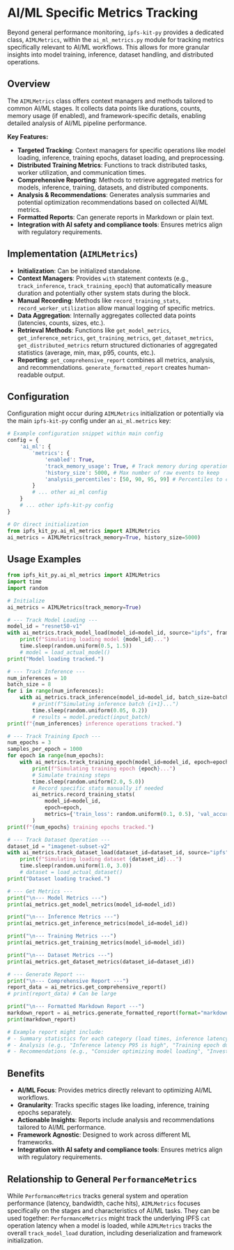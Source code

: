 # AI/ML Specific Metrics Tracking

Beyond general performance monitoring, `ipfs-kit-py` provides a dedicated class, `AIMLMetrics`, within the `ai_ml_metrics.py` module for tracking metrics specifically relevant to AI/ML workflows. This allows for more granular insights into model training, inference, dataset handling, and distributed operations.

## Overview

The `AIMLMetrics` class offers context managers and methods tailored to common AI/ML stages. It collects data points like durations, counts, memory usage (if enabled), and framework-specific details, enabling detailed analysis of AI/ML pipeline performance.

**Key Features:**

*   **Targeted Tracking**: Context managers for specific operations like model loading, inference, training epochs, dataset loading, and preprocessing.
*   **Distributed Training Metrics**: Functions to track distributed tasks, worker utilization, and communication times.
*   **Comprehensive Reporting**: Methods to retrieve aggregated metrics for models, inference, training, datasets, and distributed components.
*   **Analysis & Recommendations**: Generates analysis summaries and potential optimization recommendations based on collected AI/ML metrics.
*   **Formatted Reports**: Can generate reports in Markdown or plain text.
*   **Integration with AI safety and compliance tools**: Ensures metrics align with regulatory requirements.

## Implementation (`AIMLMetrics`)

*   **Initialization**: Can be initialized standalone.
*   **Context Managers**: Provides `with` statement contexts (e.g., `track_inference`, `track_training_epoch`) that automatically measure duration and potentially other system stats during the block.
*   **Manual Recording**: Methods like `record_training_stats`, `record_worker_utilization` allow manual logging of specific metrics.
*   **Data Aggregation**: Internally aggregates collected data points (latencies, counts, sizes, etc.).
*   **Retrieval Methods**: Functions like `get_model_metrics`, `get_inference_metrics`, `get_training_metrics`, `get_dataset_metrics`, `get_distributed_metrics` return structured dictionaries of aggregated statistics (average, min, max, p95, counts, etc.).
*   **Reporting**: `get_comprehensive_report` combines all metrics, analysis, and recommendations. `generate_formatted_report` creates human-readable output.

## Configuration

Configuration might occur during `AIMLMetrics` initialization or potentially via the main `ipfs-kit-py` config under an `ai_ml.metrics` key:

```python
# Example configuration snippet within main config
config = {
    'ai_ml': {
        'metrics': {
            'enabled': True,
            'track_memory_usage': True, # Track memory during operations (can add overhead)
            'history_size': 5000, # Max number of raw events to keep
            'analysis_percentiles': [50, 90, 95, 99] # Percentiles to calculate in reports
        }
        # ... other ai_ml config
    }
    # ... other ipfs-kit-py config
}

# Or direct initialization
from ipfs_kit_py.ai_ml_metrics import AIMLMetrics
ai_metrics = AIMLMetrics(track_memory=True, history_size=5000)
```

## Usage Examples

```python
from ipfs_kit_py.ai_ml_metrics import AIMLMetrics
import time
import random

# Initialize
ai_metrics = AIMLMetrics(track_memory=True)

# --- Track Model Loading ---
model_id = "resnet50-v1"
with ai_metrics.track_model_load(model_id=model_id, source="ipfs", framework="pytorch"):
    print(f"Simulating loading model {model_id}...")
    time.sleep(random.uniform(0.5, 1.5))
    # model = load_actual_model()
print("Model loading tracked.")

# --- Track Inference ---
num_inferences = 10
batch_size = 8
for i in range(num_inferences):
    with ai_metrics.track_inference(model_id=model_id, batch_size=batch_size):
        # print(f"Simulating inference batch {i+1}...")
        time.sleep(random.uniform(0.05, 0.2))
        # results = model.predict(input_batch)
print(f"{num_inferences} inference operations tracked.")

# --- Track Training Epoch ---
num_epochs = 3
samples_per_epoch = 1000
for epoch in range(num_epochs):
    with ai_metrics.track_training_epoch(model_id=model_id, epoch=epoch, num_samples=samples_per_epoch):
        print(f"Simulating training epoch {epoch}...")
        # Simulate training steps
        time.sleep(random.uniform(2.0, 5.0))
        # Record specific stats manually if needed
        ai_metrics.record_training_stats(
            model_id=model_id,
            epoch=epoch,
            metrics={'train_loss': random.uniform(0.1, 0.5), 'val_accuracy': random.uniform(0.8, 0.95)}
        )
print(f"{num_epochs} training epochs tracked.")

# --- Track Dataset Operation ---
dataset_id = "imagenet-subset-v2"
with ai_metrics.track_dataset_load(dataset_id=dataset_id, source="ipfs", format="parquet"):
    print(f"Simulating loading dataset {dataset_id}...")
    time.sleep(random.uniform(1.0, 3.0))
    # dataset = load_actual_dataset()
print("Dataset loading tracked.")

# --- Get Metrics ---
print("\n--- Model Metrics ---")
print(ai_metrics.get_model_metrics(model_id=model_id))

print("\n--- Inference Metrics ---")
print(ai_metrics.get_inference_metrics(model_id=model_id))

print("\n--- Training Metrics ---")
print(ai_metrics.get_training_metrics(model_id=model_id))

print("\n--- Dataset Metrics ---")
print(ai_metrics.get_dataset_metrics(dataset_id=dataset_id))

# --- Generate Report ---
print("\n--- Comprehensive Report ---")
report_data = ai_metrics.get_comprehensive_report()
# print(report_data) # Can be large

print("\n--- Formatted Markdown Report ---")
markdown_report = ai_metrics.generate_formatted_report(format="markdown")
print(markdown_report)

# Example report might include:
# - Summary statistics for each category (load times, inference latency, epoch duration)
# - Analysis (e.g., "Inference latency P95 is high", "Training epoch duration increased")
# - Recommendations (e.g., "Consider optimizing model loading", "Investigate epoch 2 performance")
```

## Benefits

*   **AI/ML Focus**: Provides metrics directly relevant to optimizing AI/ML workflows.
*   **Granularity**: Tracks specific stages like loading, inference, training epochs separately.
*   **Actionable Insights**: Reports include analysis and recommendations tailored to AI/ML performance.
*   **Framework Agnostic**: Designed to work across different ML frameworks.
*   **Integration with AI safety and compliance tools**: Ensures metrics align with regulatory requirements.

## Relationship to General `PerformanceMetrics`

While `PerformanceMetrics` tracks general system and operation performance (latency, bandwidth, cache hits), `AIMLMetrics` focuses specifically on the stages and characteristics of AI/ML tasks. They can be used together: `PerformanceMetrics` might track the underlying IPFS `cat` operation latency when a model is loaded, while `AIMLMetrics` tracks the overall `track_model_load` duration, including deserialization and framework initialization.
